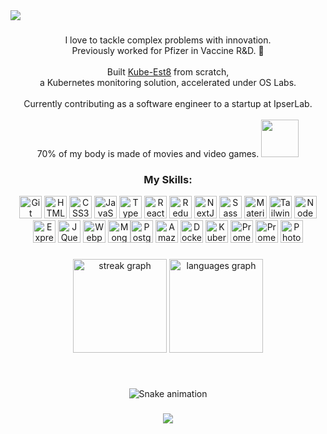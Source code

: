 <img align="center" src="https://capsule-render.vercel.app/api?type=waving&height=300&color=gradient&text=Hi%20,%20My%20name%20is%20Patrick%20Post%20&textBg=false&fontSize=50&fontColor=FFFFFF&animation=fadeIn&desc=I'm%20a%20Software%20Engineer%20in%20New%20York&descAlignY=55&fontAlign=50&fontAlignY=37" />

###
<p align=center>I love to tackle complex problems with innovation.
  <br> 
  Previously worked for Pfizer in Vaccine R&D. 💉
  <br>
  <br>
  Built <a href='https://www.github.com/oslabs-beta/kube-est8'>Kube-Est8</a> from scratch, <br> a Kubernetes monitoring solution, accelerated under OS Labs.
  <br>
  <br>
  Currently contributing as a software engineer to a startup at IpserLab.
  <br>
  <br>
  70% of my body is made of movies and video games. <img src="https://i.giphy.com/tJW2EtfYWyABG.webp" width=60 height="60" /> 
</p>



###


<h3 align="center">My Skills:</h3>
<p align="center">
<a href="https://git-scm.com/" target="_blank" rel="noreferrer"><img src="https://raw.githubusercontent.com/danielcranney/readme-generator/main/public/icons/skills/git-colored.svg" width="36" height="36" alt="Git" /></a>
<a href="https://developer.mozilla.org/en-US/docs/Glossary/HTML5" target="_blank" rel="noreferrer"><img src="https://raw.githubusercontent.com/danielcranney/readme-generator/main/public/icons/skills/html5-colored.svg" width="36" height="36" alt="HTML5" /></a>
<a href="https://www.w3.org/TR/CSS/#css" target="_blank" rel="noreferrer"><img src="https://raw.githubusercontent.com/danielcranney/readme-generator/main/public/icons/skills/css3-colored.svg" width="36" height="36" alt="CSS3" /></a>
<a href="https://developer.mozilla.org/en-US/docs/Web/JavaScript" target="_blank" rel="noreferrer"><img src="https://raw.githubusercontent.com/danielcranney/readme-generator/main/public/icons/skills/javascript-colored.svg" width="36" height="36" alt="JavaScript" /></a>
<a href="https://www.typescriptlang.org/" target="_blank" rel="noreferrer"><img src="https://raw.githubusercontent.com/danielcranney/readme-generator/main/public/icons/skills/typescript-colored.svg" width="36" height="36" alt="TypeScript" /></a>
<a href="https://reactjs.org/" target="_blank" rel="noreferrer"><img src="https://raw.githubusercontent.com/danielcranney/readme-generator/main/public/icons/skills/react-colored.svg" width="36" height="36" alt="React" /></a>
<a href="https://redux.js.org/" target="_blank" rel="noreferrer"><img src="https://raw.githubusercontent.com/danielcranney/readme-generator/main/public/icons/skills/redux-colored.svg" width="36" height="36" alt="Redux" /></a>
<a href="https://nextjs.org/docs" target="_blank" rel="noreferrer"><img src="https://raw.githubusercontent.com/danielcranney/readme-generator/main/public/icons/skills/nextjs.svg" width="36" height="36" alt="NextJs" /></a>
<a href="https://sass-lang.com/" target="_blank" rel="noreferrer"><img src="https://raw.githubusercontent.com/danielcranney/readme-generator/main/public/icons/skills/sass-colored.svg" width="36" height="36" alt="Sass" /></a>
<a href="https://mui.com/" target="_blank" rel="noreferrer"><img src="https://raw.githubusercontent.com/danielcranney/readme-generator/main/public/icons/skills/materialui-colored.svg" width="36" height="36" alt="Material UI" /></a>
<a href="https://tailwindcss.com/" target="_blank" rel="noreferrer"><img src="https://raw.githubusercontent.com/danielcranney/readme-generator/main/public/icons/skills/tailwindcss-colored.svg" width="36" height="36" alt="TailwindCSS" /></a>
<a href="https://nodejs.org/en/" target="_blank" rel="noreferrer"><img src="https://raw.githubusercontent.com/danielcranney/readme-generator/main/public/icons/skills/nodejs-colored.svg" width="36" height="36" alt="NodeJS" /></a>
  <br>
<a href="https://expressjs.com/" target="_blank" rel="noreferrer"><img src="https://github.com/danielcranney/profileme-dev/blob/main/public/icons/skills/express.svg" width="36" height="36" alt="ExpressJS" /></a>
<a href="https://jquery.com/" target="_blank" rel="noreferrer"><img src="https://raw.githubusercontent.com/danielcranney/readme-generator/main/public/icons/skills/jquery-colored.svg" width="36" height="36" alt="JQuery" /></a>
<a href="https://webpack.js.org/" target="_blank" rel="noreferrer"><img src="https://raw.githubusercontent.com/danielcranney/readme-generator/main/public/icons/skills/webpack-colored.svg" width="36" height="36" alt="Webpack" /></a>
<a href="https://www.mongodb.com/" target="_blank" rel="noreferrer"><img src="https://raw.githubusercontent.com/danielcranney/readme-generator/main/public/icons/skills/mongodb-colored.svg" width="36" height="36" alt="MongoDB" /></a><a href="https://www.postgresql.org/" target="_blank" rel="noreferrer"><img src="https://raw.githubusercontent.com/danielcranney/readme-generator/main/public/icons/skills/postgresql-colored.svg" width="36" height="36" alt="PostgreSQL"/></a>
<a href="https://aws.amazon.com" target="_blank" rel="noreferrer"><img src="https://raw.githubusercontent.com/danielcranney/readme-generator/main/public/icons/skills/aws.svg" width="36" height="36" alt="Amazon Web Services" /></a>
<a href="https://www.docker.com/" target="_blank" rel="noreferrer"><img src="https://raw.githubusercontent.com/danielcranney/readme-generator/main/public/icons/skills/docker-colored.svg" width="36" height="36" alt="Docker" /></a>
<a href="https://kubernetes.io/" target="_blank" rel="noreferrer"><img src="https://upload.wikimedia.org/wikipedia/commons/thumb/3/39/Kubernetes_logo_without_workmark.svg/1234px-Kubernetes_logo_without_workmark.svg.png" width="36" height="36" alt="Kubernetes" /></a>
<a href="https://prometheus.io/" target="_blank" rel="noreferrer"><img src="https://upload.wikimedia.org/wikipedia/commons/thumb/3/38/Prometheus_software_logo.svg/2066px-Prometheus_software_logo.svg.png" width="36" height="36" alt="Prometheus" /></a>
<a href="https://grafana.com/" target="_blank" rel="noreferrer"><img src="https://upload.wikimedia.org/wikipedia/commons/thumb/a/a1/Grafana_logo.svg/2005px-Grafana_logo.svg.png" width="36" height="36" alt="Prometheus" /></a>
<a href="https://www.adobe.com/uk/products/photoshop.html" target="_blank" rel="noreferrer"><img src="https://raw.githubusercontent.com/danielcranney/readme-generator/main/public/icons/skills/photoshop-colored.svg" width="36" height="36" alt="Photoshop"/></a>
</p>

###
<!---
<h3 align="center">Where you can find me:</h3>

<div align="center">
  <a href="https://www.linkedin.com/in/patrickppost/" target="_blank">
    <img src="https://user-images.githubusercontent.com/74038190/235294012-0a55e343-37ad-4b0f-924f-c8431d9d2483.gif" height="90" width="90" alt="linkedin logo"  />
  </a>
  <a href="https://stackoverflow.com/users/19276572/ppost" target="_blank">
    <img src="https://i0.wp.com/csshint.com/wp-content/uploads/2019/05/Animated-Logo-examples-2.gif?resize=345%2C202&ssl=1" height="90" alt="stackoverflow logo"  />
  </a>
</div>
-->
###


<div align="center">
  <img src="https://streak-stats.demolab.com?user=ppost0&locale=en&mode=weekly&theme=midnight-purple&hide_border=true&border_radius=5&date_format=M%20j%5B,%20Y%5D" height="150" alt="streak graph"  />
  <img src="https://github-readme-stats.vercel.app/api/top-langs/?username=ppost0&theme=midnight-purple&show_icons=true&hide_border=true&layout=compact" height="150" alt="languages graph"  />
</div>


###

<br clear="both">

<!-- <img src="https://github.com/ppost0/ppost0/blob/output/github-contribution-grid-snake-dark.svg" alt="Snake animation" /> -->



<p align="center">
    <picture>
      <source media="(prefers-color-scheme: dark)" srcset="https://github.com/ppost0/ppost0/blob/output/github-contribution-grid-snake-dark.svg">
      <source media="(prefers-color-scheme: light)" srcset="https://github.com/ppost0/ppost0/blob/output/github-contribution-grid-snake.svg">
      <img alt="Snake animation" src="">
    </picture>
</p>



###


<div align="center">
  <img src="https://profile-counter.glitch.me/ppost0/count.svg?"  />
</div>
